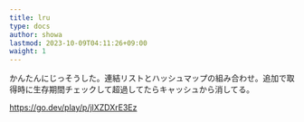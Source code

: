 ```yaml
---
title: lru
type: docs
author: showa
lastmod: 2023-10-09T04:11:26+09:00
waight: 1
---
```


かんたんにじっそうした。連結リストとハッシュマップの組み合わせ。追加で取得時に生存期間チェックして超過してたらキャッシュから消してる。

<https://go.dev/play/p/jlXZDXrE3Ez>
